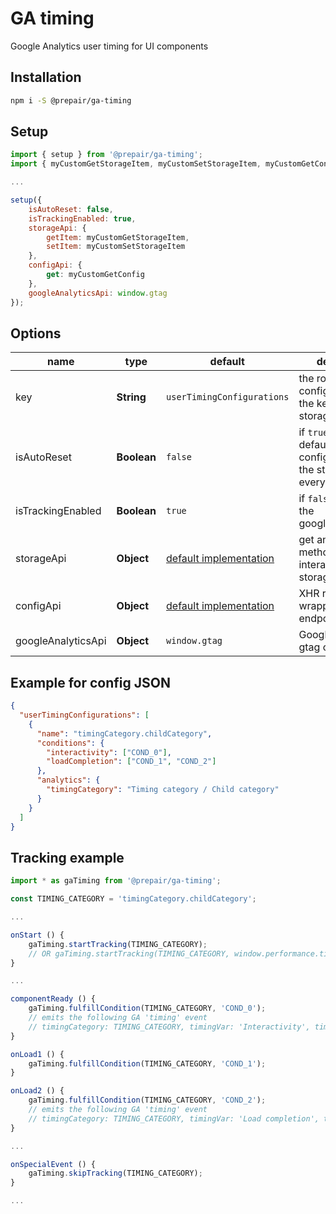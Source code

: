 # GA timing
Google Analytics user timing for UI components
## Installation
```bash
npm i -S @prepair/ga-timing
```
## Setup

```js
import { setup } from '@prepair/ga-timing';
import { myCustomGetStorageItem, myCustomSetStorageItem, myCustomGetConfig } from '../my-custom';

...

setup({
    isAutoReset: false,
    isTrackingEnabled: true,
    storageApi: {
        getItem: myCustomGetStorageItem,
        setItem: myCustomSetStorageItem
    },
    configApi: {
        get: myCustomGetConfig
    },
    googleAnalyticsApi: window.gtag
});
```

## Options
| name | type | default | description |
| - | - | - | - |
| key | **String** | `userTimingConfigurations` | the root key of the config JSON and the key for the storage item |
| isAutoReset | **Boolean** | `false`  | if `true` it loads the default configuration into the storage on every page load |
| isTrackingEnabled | **Boolean** | `true`  | if `false` it won't call the googleAnalyticsApi |
| storageApi | **Object** | [default implementation](../master/src/session-storage.js) | get and set methods for interacting the storage |
| configApi | **Object** | [default implementation](../master/src/request.js) | XHR request wrapper for config endpoint |
| googleAnalyticsApi | **Object** | `window.gtag` | Google Analytics gtag object |

## Example for config JSON
```json
{
  "userTimingConfigurations": [
    {
      "name": "timingCategory.childCategory",
      "conditions": {
        "interactivity": ["COND_0"],
        "loadCompletion": ["COND_1", "COND_2"]
      },
      "analytics": {
        "timingCategory": "Timing category / Child category"
      }
    }
  ]
}
```

## Tracking example
```js
import * as gaTiming from '@prepair/ga-timing';

const TIMING_CATEGORY = 'timingCategory.childCategory';

...

onStart () {
    gaTiming.startTracking(TIMING_CATEGORY);
    // OR gaTiming.startTracking(TIMING_CATEGORY, window.performance.timing.*)
}

...

componentReady () {
    gaTiming.fulfillCondition(TIMING_CATEGORY, 'COND_0');
    // emits the following GA 'timing' event
    // timingCategory: TIMING_CATEGORY, timingVar: 'Interactivity', timingVal: ~1000
}

onLoad1 () {
    gaTiming.fulfillCondition(TIMING_CATEGORY, 'COND_1');
}

onLoad2 () {
    gaTiming.fulfillCondition(TIMING_CATEGORY, 'COND_2');
    // emits the following GA 'timing' event
    // timingCategory: TIMING_CATEGORY, timingVar: 'Load completion', timingVal: ~2000
}

...

onSpecialEvent () {
	gaTiming.skipTracking(TIMING_CATEGORY);
}

...
```
